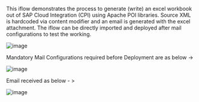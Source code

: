 This iflow demonstrates the process to generate (write) an excel workbook out of SAP Cloud Integration (CPI) using Apache POI libraries.
Source XML is hardcoded via content modifier and an email is generated with the excel attachment. The iflow can be directly imported and deployed after mail configurations to test the working. 

![image](https://user-images.githubusercontent.com/8555711/235407821-d237a449-1e8a-4f08-a5b2-9f786b5bc2dc.png)

Mandatory Mail Configurations required before Deployment are as below -> 

![image](https://user-images.githubusercontent.com/8555711/235408122-9c0d5d79-54cd-4196-82d0-7b8a033d47df.png)

Email received as below - > 

![image](https://user-images.githubusercontent.com/8555711/235409005-1da9d8c9-ba24-437c-9daf-b7cff2c69a31.png)
